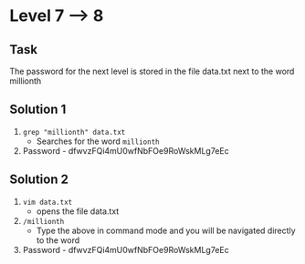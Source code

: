 # Level 7 --> 8

## Task 

The password for the next level is stored in the file data.txt next to the word millionth

## Solution 1

1. `grep "millionth" data.txt`
   - Searches for the word `millionth`
2. Password - dfwvzFQi4mU0wfNbFOe9RoWskMLg7eEc

## Solution 2

1. `vim data.txt`
   - opens the file data.txt
2. `/millionth`
   - Type the above in command mode and you will be navigated directly to the word
3. Password - dfwvzFQi4mU0wfNbFOe9RoWskMLg7eEc
